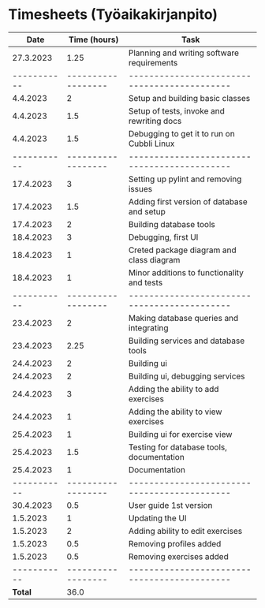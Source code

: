 # Timesheets (Työaikakirjanpito)

| **Date**  | **Time (hours)** | **Task**                                   |
|-----------|------------------|--------------------------------------------|
| 27.3.2023 | 1.25             | Planning and writing software requirements |
|-----------|------------------|--------------------------------------------|
| 4.4.2023  | 2                | Setup and building basic classes           |
| 4.4.2023  | 1.5              | Setup of tests, invoke and rewriting docs  |
| 4.4.2023  | 1.5              | Debugging to get it to run on Cubbli Linux |
|-----------|------------------|--------------------------------------------|
| 17.4.2023 | 3                | Setting up pylint and removing issues      |
| 17.4.2023 | 1.5              | Adding first version of database and setup |
| 17.4.2023 | 2                | Building database tools 				    |
| 18.4.2023 | 3                | Debugging, first UI                        |
| 18.4.2023 | 1                | Creted package diagram and class diagram   |
| 18.4.2023 | 1                | Minor additions to functionality and tests |
|-----------|------------------|--------------------------------------------|
| 23.4.2023 | 2                | Making database queries and integrating    |
| 23.4.2023 | 2.25             | Building services and database tools       |
| 24.4.2023 | 2                | Building ui                                |
| 24.4.2023 | 2                | Building ui, debugging services            |
| 24.4.2023 | 3                | Adding the ability to add exercises        |
| 24.4.2023 | 1                | Adding the ability to view exercises       |
| 25.4.2023 | 1                | Building ui for exercise view              |
| 25.4.2023 | 1.5              | Testing for database tools, documentation  |
| 25.4.2023 | 1                | Documentation                              |
|-----------|------------------|--------------------------------------------|
| 30.4.2023 | 0.5              | User guide 1st version                     |
| 1.5.2023  | 1                | Updating the UI                            |
| 1.5.2023  | 2                | Adding ability to edit exercises           |
| 1.5.2023  | 0.5              | Removing profiles added                    |
| 1.5.2023  | 0.5              | Removing exercises added                   |
|-----------|------------------|--------------------------------------------|
| **Total** | 36.0             |                                            |